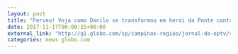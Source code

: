```yaml
---
layout: post
title: "Ferveu! Veja como Danilo se transformou em herói da Ponte contra Furacão"
date: 2017-11-17T00:00:15+00:00
external_link: "http://g1.globo.com/sp/campinas-regiao/jornal-da-eptv/videos/t/edicoes/v/ponte-preta-vence-o-atletico-pr-e-mantem-esperancas-de-fugir-do-rebaixamento/6292910/"
categories: news globo.com
---
```

